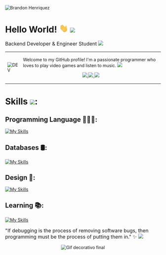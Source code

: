<div>
<img src="nombre.gif" alt="Brandon Henriquez" style="margin-bottom: 5px" />
</div>

# Hello World! <img src="https://github.com/SatYu26/SatYu26/blob/master/Assets/Hi.gif" width="29px">  <img src="https://github.com/TheDudeThatCode/TheDudeThatCode/blob/master/Assets/Earth.gif" width="24px">

<p style="font-size: 16px">Backend Developer & Engineer Student
<img src="https://media.giphy.com/media/WUlplcMpOCEmTGBtBW/giphy.gif" width="30"/>
</p>

<table border="0">
	<tr>
		<td>
		<img alt="DEV" src="https://media.giphy.com/media/ES9cAJlcxblRESzOH1/giphy.gif" />
	</td>
	<td>
			<p>Welcome to my GitHub profile!  I'm a passionate programmer who loves to play video games and listen to music. <img src="[https://media.giphy.com/media/WUlplcMpOCEmTGBtBW/giphy.gif](https://giphy.com/gifs/music-notes-jIWdDlz1s5a7k1o0w0)" width="30"/></p>
		<p align="center"> <a href="https://twitter.com/BranMej"> <img src="https://img.icons8.com/fluent/35/000000/twitter.png" /> </a> <a href="https://www.linkedin.com/in/brandon-henriquez-76a603241/"> <img src="https://img.icons8.com/color/35/000000/linkedin.png" /> </a> <a href="https://www.instagram.com/bran._.hm/"> <img src="https://img.icons8.com/fluent/35/000000/instagram-new.png" /> </a>
</p>
	</td>
   </tr>
</table>

# Skills <img src="https://media.giphy.com/media/WUlplcMpOCEmTGBtBW/giphy.gif" width="30"/>:

## Programming Language 👨🏻‍💻:
[![My Skills](https://skillicons.dev/icons?i=c,cs,cpp,py,php,java&perline=8)](https://skillicons.dev)

## Databases 🛢️: 
[![My Skills](https://skillicons.dev/icons?i=mysql,mongodb&perline=4)](https://skillicons.dev)

## Design 🎨:
[![My Skills](https://skillicons.dev/icons?i=pr,ps,ai,au,ae&perline=8)](https://skillicons.dev)

## Learning 📚:
[![My Skills](https://skillicons.dev/icons?i=azure,html,css,js,nodejs,react,dotnet,django,graphql,idea,kotlin&perline=12)](https://skillicons.dev)

<p style="font-size: 16px">"If debugging is the process of removing software bugs, then programming must be the process of putting them in." ✨
<img src="https://media.giphy.com/media/WUlplcMpOCEmTGBtBW/giphy.gif" width="30"/>
</p>

<p align="center"><img alt="Gif decorativo final" src="https://i.postimg.cc/k5wGrps2/giphy.gif" /></p>
